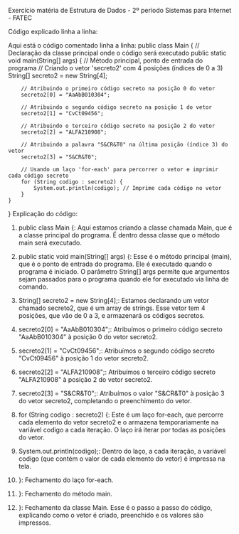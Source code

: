 Exercício matéria de Estrutura de Dados - 2º período Sistemas para Internet - FATEC

Código explicado linha a linha:

Aqui está o código comentado linha a linha:
public class Main { // Declaração da classe principal onde o código será executado
    public static void main(String[] args) { // Método principal, ponto de entrada do programa
        // Criando o vetor 'secreto2' com 4 posições (índices de 0 a 3)
        String[] secreto2 = new String[4]; 

        // Atribuindo o primeiro código secreto na posição 0 do vetor
        secreto2[0] = "AaAbB010304"; 

        // Atribuindo o segundo código secreto na posição 1 do vetor
        secreto2[1] = "CvCt09456"; 

        // Atribuindo o terceiro código secreto na posição 2 do vetor
        secreto2[2] = "ALFA210908"; 

        // Atribuindo a palavra "S&CR&T0" na última posição (índice 3) do vetor
        secreto2[3] = "S&CR&T0"; 
        
        // Usando um laço 'for-each' para percorrer o vetor e imprimir cada código secreto
        for (String codigo : secreto2) { 
            System.out.println(codigo); // Imprime cada código no vetor
        }
    }
}
Explicação do código:
1.	public class Main {: Aqui estamos criando a classe chamada Main, que é a classe principal do programa. É dentro dessa classe que o método main será executado.

2.	public static void main(String[] args) {: Esse é o método principal (main), que é o ponto de entrada do programa. Ele é executado quando o programa é iniciado. O parâmetro String[] args permite que argumentos sejam passados para o programa quando ele for executado via linha de comando.


3.	String[] secreto2 = new String[4];: Estamos declarando um vetor chamado secreto2, que é um array de strings. Esse vetor tem 4 posições, que vão de 0 a 3, e armazenará os códigos secretos.

4.	secreto2[0] = "AaAbB010304";: Atribuímos o primeiro código secreto "AaAbB010304" à posição 0 do vetor secreto2.


5.	secreto2[1] = "CvCt09456";: Atribuímos o segundo código secreto "CvCt09456" à posição 1 do vetor secreto2.

6.	secreto2[2] = "ALFA210908";: Atribuímos o terceiro código secreto "ALFA210908" à posição 2 do vetor secreto2.


7.	secreto2[3] = "S&CR&T0";: Atribuímos o valor "S&CR&T0" à posição 3 do vetor secreto2, completando o preenchimento do vetor.

8.	for (String codigo : secreto2) {: Este é um laço for-each, que percorre cada elemento do vetor secreto2 e o armazena temporariamente na variável codigo a cada iteração. O laço irá iterar por todas as posições do vetor.


9.	System.out.println(codigo);: Dentro do laço, a cada iteração, a variável codigo (que contém o valor de cada elemento do vetor) é impressa na tela.

10.	}: Fechamento do laço for-each.
11.	}: Fechamento do método main.
12.	}: Fechamento da classe Main.
Esse é o passo a passo do código, explicando como o vetor é criado, preenchido e os valores são impressos.
